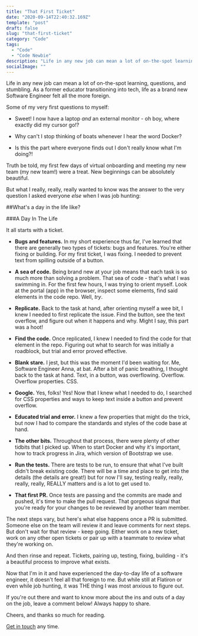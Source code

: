 ```yaml
---
title: "That First Ticket"
date: "2020-09-14T22:40:32.169Z"
template: "post"
draft: false
slug: "that-first-ticket"
category: "Code"
tags:
  - "Code"
  - "Code Newbie"
description: "Life in any new job can mean a lot of on-the-spot learning, questions, and stumbling."
socialImage: ""
---
```


Life in any new job can mean a lot of on-the-spot learning, questions, and stumbling. As a former educator transitioning into tech, life as a brand new Software Engineer felt all the more foreign.

Some of my very first questions to myself:

+ Sweet! I now have a laptop *and* an external monitor - oh boy, where exactly did my cursor go!?

+ Why can't I stop thinking of boats whenever I hear the word Docker?

+ Is this the part where everyone finds out I don't really know what I'm doing?!

Truth be told, my first few days of virtual onboarding and meeting my new team (my new team!) were a treat. New beginnings can be absolutely beautiful.

But what I really, really, really wanted to know was the answer to the very question I asked everyone *else* when I was job hunting:

##What's a day in the life like?

###A Day In The Life

It all starts with a ticket.

+ **Bugs and features.** In my short experience thus far, I've learned that there are generally two types of tickets: bugs and features. You're either fixing or building. For my first ticket, I was fixing. I needed to prevent text from spilling outside of a button.

+ **A sea of code.** Being brand new at your job means that each task is so much more than solving a problem. That sea of code - that's what I was swimming in. For the first few hours, I was trying to orient myself. Look at the portal (app) in the browser, inspect some elements, find said elements in the code repo. Well, *try*.

+ **Replicate.** Back to the task at hand, after orienting myself a wee bit, I knew I needed to first replicate the issue. Find the button, see the text overflow, and figure out when it happens and why. Might I say, this part was a hoot! 

+ **Find the code.** Once replicated, I knew I needed to find the code for that element in the repo. Figuring out what to search for was initially a roadblock, but trial and error proved effective.

+ **Blank stare.** I jest, but this was the moment I'd been waiting for. Me, Software Engineer Anna, at bat. After a bit of panic breathing, I thought back to the task at hand. Text, in a button, was overflowing. Overflow. Overflow properties. CSS.

+ **Google.** Yes, folks! Yes! Now that I knew what I needed to do, I searched for CSS properties and ways to keep text inside a button and prevent overflow.

+ **Educated trial and error.** I knew a few properties that might do the trick, but now I had to compare the standards and styles of the code base at hand.

+ **The other bits.** Throughout that process, there were plenty of other tidbits that I picked up. When to start Docker and why it's important, how to track progress in Jira, which version of Bootstrap we use.

+ **Run the tests.** There are tests to be run, to ensure that what I've built didn't break existing code. There will be a time and place to get into the details (the details are great!) but for now I'll say, testing really, really, really, really, REALLY matters and is a lot to get used to.

+ **That first PR.** Once tests are passing and the commits are made and pushed, it's time to make the pull request. That gorgeous signal that you're ready for your changes to be reviewed by another team member. 

The next steps vary, but here's what else happens once a PR is submitted. Someone else on the team will review it and leave comments for next steps. But don't wait for that review - keep going. Either work on a new ticket, work on any other open tickets or pair up with a teammate to review what they're working on.

And then rinse and repeat. Tickets, pairing up, testing, fixing, building - it's a beautiful process to improve what exists. 

Now that I'm in it and have experienced the day-to-day life of a software engineer, it doesn't feel all that foreign to me. But while still at Flatiron or even while job hunting, it was THE thing I was most anxious to figure out. 

If you're out there and want to know more about the ins and outs of a day on the job, leave a comment below! Always happy to share.

Cheers, and thanks so much for reading.

[Get in touch](/pages/contacts) any time.